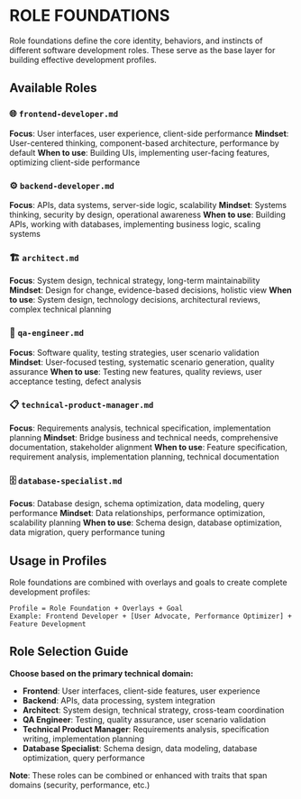 # ROLE FOUNDATIONS

Role foundations define the core identity, behaviors, and instincts of different software development roles. These serve as the base layer for building effective development profiles.

## Available Roles

### 🌐 `frontend-developer.md`
**Focus**: User interfaces, user experience, client-side performance
**Mindset**: User-centered thinking, component-based architecture, performance by default
**When to use**: Building UIs, implementing user-facing features, optimizing client-side performance

### ⚙️ `backend-developer.md`  
**Focus**: APIs, data systems, server-side logic, scalability
**Mindset**: Systems thinking, security by design, operational awareness
**When to use**: Building APIs, working with databases, implementing business logic, scaling systems

### 🏗️ `architect.md`
**Focus**: System design, technical strategy, long-term maintainability
**Mindset**: Design for change, evidence-based decisions, holistic view
**When to use**: System design, technology decisions, architectural reviews, complex technical planning

### 🧪 `qa-engineer.md`
**Focus**: Software quality, testing strategies, user scenario validation
**Mindset**: User-focused testing, systematic scenario generation, quality assurance
**When to use**: Testing new features, quality reviews, user acceptance testing, defect analysis

### 📋 `technical-product-manager.md`
**Focus**: Requirements analysis, technical specification, implementation planning
**Mindset**: Bridge business and technical needs, comprehensive documentation, stakeholder alignment
**When to use**: Feature specification, requirement analysis, implementation planning, technical documentation

### 🗄️ `database-specialist.md`
**Focus**: Database design, schema optimization, data modeling, query performance
**Mindset**: Data relationships, performance optimization, scalability planning
**When to use**: Schema design, database optimization, data migration, query performance tuning

## Usage in Profiles

Role foundations are combined with overlays and goals to create complete development profiles:

```
Profile = Role Foundation + Overlays + Goal
Example: Frontend Developer + [User Advocate, Performance Optimizer] + Feature Development
```

## Role Selection Guide

**Choose based on the primary technical domain:**
- **Frontend**: User interfaces, client-side features, user experience
- **Backend**: APIs, data processing, system integration
- **Architect**: System design, technical strategy, cross-team coordination
- **QA Engineer**: Testing, quality assurance, user scenario validation
- **Technical Product Manager**: Requirements analysis, specification writing, implementation planning
- **Database Specialist**: Schema design, data modeling, database optimization, query performance

**Note**: These roles can be combined or enhanced with traits that span domains (security, performance, etc.)
